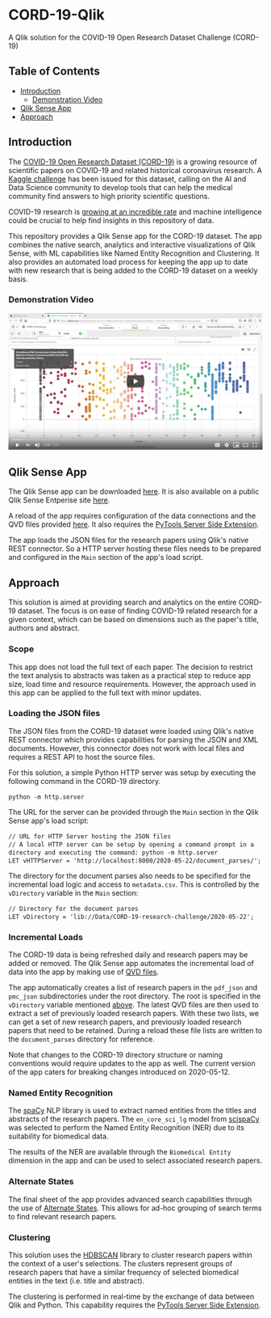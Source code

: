 # CORD-19-Qlik
A Qlik solution for the COVID-19 Open Research Dataset Challenge (CORD-19)

## Table of Contents

- [Introduction](#introduction)
    - [Demonstration Video](#demonstration-video)
- [Qlik Sense App](#qlik-sense-app)
- [Approach](#approach)

## Introduction
The [COVID-19 Open Research Dataset (CORD-19)](https://www.semanticscholar.org/cord19) is a growing resource of scientific papers on COVID-19 and related historical coronavirus research. A [Kaggle challenge](https://www.kaggle.com/allen-institute-for-ai/CORD-19-research-challenge) has been issued for this dataset, calling on the AI and Data Science community to develop tools that can help the medical community find answers to high priority scientific questions. 

COVID-19 research is [growing at an incredible rate](https://www.sciencemag.org/news/2020/05/scientists-are-drowning-covid-19-papers-can-new-tools-keep-them-afloat) and machine intelligence could be crucial to help find insights in this repository of data.

This repository provides a Qlik Sense app for the CORD-19 dataset. The app combines the native search, analytics and interactive visualizations of Qlik Sense, with ML capabilities like Named Entity Recognition and Clustering. It also provides an automated load process for keeping the app up to date with new research that is being added to the CORD-19 dataset on a weekly basis.

### Demonstration Video
[![Demonstration Video](images/YouTube-Thumb-01.png)](https://youtu.be/5fYWgglx84M)

## Qlik Sense App
The Qlik Sense app can be downloaded [here](https://www.dropbox.com/s/ml8biumnd2b54de/CORD-19-Challenge.qvf?dl=1). It is also available on a public Qlik Sense Entperise site [here](https://pe.qlik.com/sense/app/ef47734d-c668-42a1-ba4d-112432c923c1/sheet/9404c419-ba69-4eff-863c-660ad9eb4726/state/analysis).

A reload of the app requires configuration of the data connections and the QVD files provided [here](data). It also requires the [PyTools Server Side Extension](https://github.com/nabeel-oz/qlik-py-tools). 

The app loads the JSON files for the research papers using Qlik's native REST connector. So a HTTP server hosting these files needs to be prepared and configured in the `Main` section of the app's load script.

## Approach
This solution is aimed at providing search and analytics on the entire CORD-19 dataset. The focus is on ease of finding COVID-19 related research for a given context, which can be based on dimensions such as the paper's title, authors and abstract. 

### Scope
This app does not load the full text of each paper. The decision to restrict the text analysis to abstracts was taken as a practical step to reduce app size, load time and resource requirements. However, the approach used in this app can be applied to the full text with minor updates.

### Loading the JSON files
The JSON files from the CORD-19 dataset were loaded using Qlik's native REST connector which provides capabilities for parsing the JSON and XML documents. However, this connector does not work with local files and requires a REST API to host the source files. 

For this solution, a simple Python HTTP server was setup by executing the following command in the CORD-19 directory.
```
python -m http.server
```

The URL for the server can be provided through the `Main` section in the Qlik Sense app's load script:
```
// URL for HTTP Server hosting the JSON files
// A local HTTP server can be setup by opening a command prompt in a directory and executing the command: python -m http.server
LET vHTTPServer = 'http://localhost:8000/2020-05-22/document_parses/';
```
The directory for the document parses also needs to be specified for the incremental load logic and access to `metadata.csv`. This is controlled by the `vDirectory` variable in the `Main` section:
```
// Directory for the document parses
LET vDirectory = 'lib://Data/CORD-19-research-challenge/2020-05-22';
```

### Incremental Loads
The CORD-19 data is being refreshed daily and research papers may be added or removed. The Qlik Sense app automates the incremental load of data into the app by making use of [QVD files](https://help.qlik.com/en-US/sense/April2020/Subsystems/Hub/Content/Sense_Hub/Scripting/work-with-QVD-files.htm).

The app automatically creates a list of research papers in the `pdf_json` and `pmc_json` subdirectories under the root directory. The root is specified in the `vDirectory` variable mentioned [above](#loading-the-json-files). The latest QVD files are then used to extract a set of previously loaded research papers. With these two lists, we can get a set of new research papers, and previously loaded research papers that need to be retained. During a reload these file lists are written to the `document_parses` directory for reference.

Note that changes to the CORD-19 directory structure or naming conventions would require updates to the app as well. The current version of the app caters for breaking changes introduced on 2020-05-12.

### Named Entity Recognition
The [spaCy](https://spacy.io/) NLP library is used to extract named entities from the titles and abstracts of the research papers. The `en_core_sci_lg` model from [scispaCy](https://allenai.github.io/scispacy/) was selected to perform the Named Entity Recognition (NER) due to its suitability for biomedical data.

The results of the NER are available through the `Biomedical Entity` dimension in the app and can be used to select associated research papers.

### Alternate States
The final sheet of the app provides advanced search capabilities through the use of [Alternate States](https://help.qlik.com/en-US/sense/April2020/Subsystems/Hub/Content/Sense_Hub/Visualizations/alternate-states-comparative-analysis.htm). This allows for ad-hoc grouping of search terms to find relevant research papers. 

### Clustering
This solution uses the [HDBSCAN](https://hdbscan.readthedocs.io/en/latest/) library to cluster research papers within the context of a user's selections. The clusters represent groups of research papers that have a similar frequency of selected biomedical entities in the text (i.e. title and abstract).

The clustering is performed in real-time by the exchange of data between Qlik and Python. This capability requires the [PyTools Server Side Extension](https://github.com/nabeel-oz/qlik-py-tools). 
